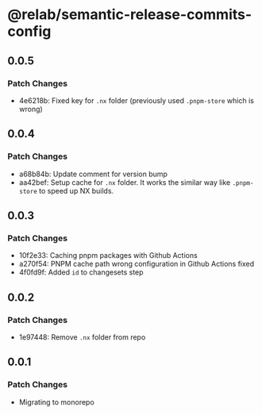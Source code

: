 # @relab/semantic-release-commits-config

## 0.0.5

### Patch Changes

-   4e6218b: Fixed key for `.nx` folder (previously used `.pnpm-store` which is wrong)

## 0.0.4

### Patch Changes

-   a68b84b: Update comment for version bump
-   aa42bef: Setup cache for `.nx` folder.
    It works the similar way like `.pnpm-store` to speed up NX builds.

## 0.0.3

### Patch Changes

-   10f2e33: Caching pnpm packages with Github Actions
-   a270f54: PNPM cache path wrong configuration in Github Actions fixed
-   4f0fd9f: Added `id` to changesets step

## 0.0.2

### Patch Changes

-   1e97448: Remove `.nx` folder from repo

## 0.0.1

### Patch Changes

-   Migrating to monorepo
